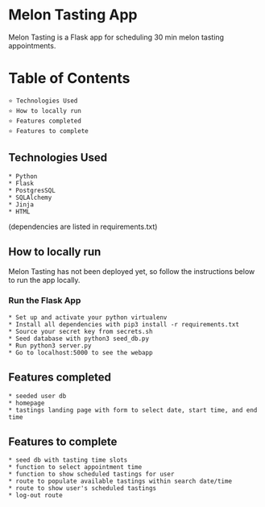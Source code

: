 # Melon Tasting App

Melon Tasting is a Flask app for scheduling 30 min melon tasting appointments.

# Table of Contents

    ⭐ Technologies Used
    ⭐ How to locally run
    ⭐ Features completed
    ⭐ Features to complete

## Technologies Used

    * Python
    * Flask
    * PostgresSQL
    * SQLAlchemy
    * Jinja
    * HTML

(dependencies are listed in requirements.txt)

## How to locally run

Melon Tasting has not been deployed yet, so follow the instructions below to run the app locally.

### Run the Flask App

    * Set up and activate your python virtualenv
    * Install all dependencies with pip3 install -r requirements.txt
    * Source your secret key from secrets.sh
    * Seed database with python3 seed_db.py
    * Run python3 server.py
    * Go to localhost:5000 to see the webapp

## Features completed
    
    * seeded user db
    * homepage
    * tastings landing page with form to select date, start time, and end time

## Features to complete

    * seed db with tasting time slots
    * function to select appointment time
    * function to show scheduled tastings for user
    * route to populate available tastings within search date/time
    * route to show user's scheduled tastings
    * log-out route
